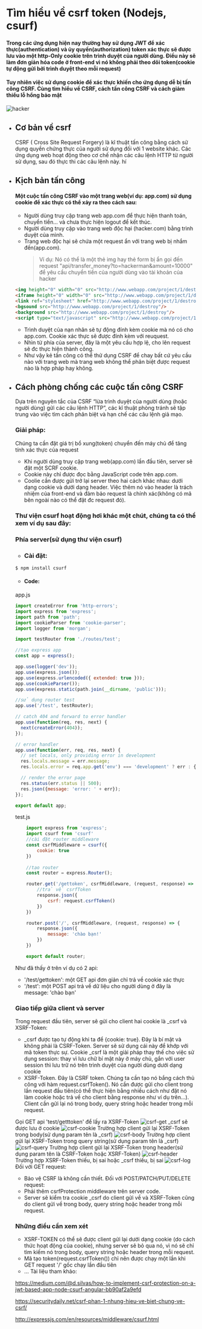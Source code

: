 # Tìm hiểu về csrf token (Nodejs, csurf)
#### Trong các ứng dụng hiện nay thường hay sử dụng JWT để xác thực(authentication) và ủy quyền(authorization) token xác thực sẽ được lưu vào một http-Only cookie trên trình duyệt của người dùng. Điều này sẽ làm đơn giản hóa code ở front-end vì nó không phải theo dõi token(cookie tự động gửi bởi trình duyệt theo mỗi request)
#### Tuy nhiên việc sử dụng cookie để xác thực khiến cho ứng dụng dễ bị tấn công CSRF. Cùng tìm hiểu về CSRF, cách tấn công CSRF và cách giảm thiểu lỗ hổng bảo mật
![hacker](https://images.viblo.asia/0eea3ebb-a900-46b3-ab7b-3e25845689d7.jpg)
* ## Cơ bản về csrf
  CSRF ( Cross Site Request Forgery) là kĩ thuật tấn công bằng cách sử dụng quyền chứng thực của người sử dụng đối với 1 website khác. Các ứng dụng web hoạt động theo cơ chế nhận các câu lệnh HTTP từ người sử dụng, sau đó thực thi các câu lệnh này.
  hí
* ## Kịch bản tấn công
  #### Một cuộc tấn công CSRF vào một trang web(ví dụ: app.com) sử dụng cookie để xác thực có thể xảy ra theo cách sau:
  * Người dùng truy cập trang web app.com để thực hiện thanh toán, chuyển tiền... và chưa thực hiện logout để kết thúc.
  * Người dùng truy cập vào trang web độc hại (hacker.com) bằng trình duyệt của mình.
  * Trang web độc hại sẽ chứa một request ẩn với trang web bị nhắm đến(app.com). 
    > Ví dụ: Nó có thể là một thẻ img hay thẻ form bị ẩn gọi đến request "api/transfer_money?to=hackerman&amount=10000" để yêu cầu chuyển tiền của người dùng vào tài khoản của hacker
  ```html
  <img height="0" width="0" src="http://www.webapp.com/project/1/destroy">
  <iframe height="0" width="0" src="http://www.webapp.com/project/1/destroy">
  <link ref="stylesheet" href="http://www.webapp.com/project/1/destroy" type="text/css"/>
  <bgsound src="http://www.webapp.com/project/1/destroy"/>
  <background src="http://www.webapp.com/project/1/destroy"/>
  <script type="text/javascript" src="http://www.webapp.com/project/1/destroy"/>
  ```
  * Trình duyệt của nạn nhân sẽ tự động đính kèm cookie mà nó có cho app.com. Cookie xác thực sẽ được đính kèm với reuquest.
  * Nhìn từ phía của server, đây là một yêu cầu hợp lệ, cho lên request sẽ đc thực hiện thành công.
  * Như vậy kẻ tấn công có thể thử dụng CSRF để chay bất cứ yêu cầu nào với trang web mà trang web không thể phân biệt được request nào là hợp pháp hay không.
* ## Cách phòng chống các cuộc tấn công CSRF
  Dựa trên nguyên tắc của CSRF “lừa trình duyệt của người dùng (hoặc người dùng) gửi các câu lệnh HTTP”, các kĩ thuật phòng tránh sẽ tập trung vào việc tìm cách phân biệt và hạn chế các câu lệnh giả mạo.
  ### Giải pháp:
  Chúng ta cần đặt giá trị bổ xung(token) chuyển đến máy chủ để tăng tính xác thực của request
  * Khi người dùng truy cập trang web(app.com) lần đầu tiên, server sẽ đặt một SCRF cookie.
  * Cookie này chỉ được đọc bằng JavaScript code trên app.com.
  * Coolie cần được gửi trở lại server theo hai cách khác nhau: dưới dạng cookie và dưới dạng header. Việc thêm nó vào header là trách nhiệm của front-end và đảm bảo request là chính xác(không có mã bên ngoài nào có thể đặt đc request đó).
  
  ### Thư viện csurf hoạt động hơi khác một chút, chúng ta có thể xem ví dụ sau đây:
  ### Phía server(sử dụng thư viện csurf)

   * ### Cài đặt:
  ```
  $ npm install csurf
  ```
    * #### Code:
    app.js
  ```javascript
  import createError from 'http-errors';
  import express from 'express';
  import path from 'path';
  import cookieParser from 'cookie-parser';
  import logger from 'morgan';

  import testRouter from './routes/test';

  //tạo express app
  const app = express();

  app.use(logger('dev'));
  app.use(express.json());
  app.use(express.urlencoded({ extended: true }));
  app.use(cookieParser());
  app.use(express.static(path.join(__dirname, 'public')));

  //sử dụng router test
  app.use('/test', testRouter);

  // catch 404 and forward to error handler
  app.use(function(req, res, next) {
    next(createError(404));
  });

  // error handler
  app.use(function(err, req, res, next) {
    // set locals, only providing error in development
    res.locals.message = err.message;
    res.locals.error = req.app.get('env') === 'development' ? err : {};

    // render the error page
    res.status(err.status || 500);
    res.json({message: 'error: ' + err});
  });

  export default app;
  ```
    test.js
  ```javascript
      import express from 'express';
      import csurf from 'csurf'
      //cài đặt router middleware
      const csrfMiddleware = csurf({
          cookie: true
      })
      
      //tạo router
      const router = express.Router();

      router.get('/gettoken', csrfMiddleware, (request, response) => {
          //trả về csrfToken 
          response.json({
              csrf: request.csrfToken()
          })
      })

      router.post('/', csrfMiddleware, (request, response) => {
          response.json({
              message: 'chào bạn!'
          })
      })

      export default router;
    ```
   Như đã thấy ở trên ví dụ có 2 api:
    
     * '/test/gettoken': một GET api đơn giản chỉ trả về cookie xác thực
     * '/test': một POST api trả về dữ liệu cho người dùng ở đây là message: 'chào bạn'
   ### Giao tiếp giữa client và server
   Trong request đầu tiên, server sẽ gửi cho client hai cookie là _csrf và XSRF-Token:
     * _csrf được tạo tự động khi ta để {cookie: true}. Đây là bí mật và không phải là CSRF-Token. Server sẽ sử dụng cái này để khớp với mã token thực sự. Cookie _csrf là một giải pháp thay thế cho việc sử dụng session: thay vì lưu chữ bí mật này ở máy chủ, gắn với user session thì lưu trữ nó trên trình duyệt của người dùng dưới dạng cookie
     * XSRF-Token. Đây là CSRF token. Chúng ta cần tạo nó bắng cách thủ công với hàm request.csrfToken(). Nó cần được gửi cho client trong lần request đầu tiên(có thể thực hiện bằng nhiều cách như đặt nó làm cookie hoặc trả về cho client bằng response như ví dụ trên...). Client cần gửi lại nó trong body, query string hoặc header trong mỗi request.
     
   Gọi GET api 'test/getttoken' để lấy ra XSRF-Token
   ![csrf-get](https://firebasestorage.googleapis.com/v0/b/slytherin-b4041.appspot.com/o/csrf-get.png?alt=media&token=905d8f57-f8e8-4f5d-9c40-f951ed79395e)
   _csrf sẽ được lưu ở cookie
   ![csrf-cookie](https://firebasestorage.googleapis.com/v0/b/slytherin-b4041.appspot.com/o/csrf-cookie.png?alt=media&token=786c5b79-84eb-4b6e-ba12-19a956e7a0ca)
   Trường hợp client gửi lại XSRF-Token trong body(sử dụng param tên là _csrf)
   ![csrf-body](https://firebasestorage.googleapis.com/v0/b/slytherin-b4041.appspot.com/o/csrf-body.png?alt=media&token=560fca6f-cbe5-45f3-ba73-a41d5b9d8664)
   Trường hợp client gửi lại XSRF-Token trong query string(sử dụng param tên là _csrf)
   ![csrf-query](https://firebasestorage.googleapis.com/v0/b/slytherin-b4041.appspot.com/o/csrf-query.png?alt=media&token=e0d0e6a1-67dd-4831-b0d9-67bdd64e064a)
   Trường hợp client gửi lại XSRF-Token trong header(sử dụng param tên là CSRF-Token hoặc XSRF-Token)
   ![csrf-header](https://firebasestorage.googleapis.com/v0/b/slytherin-b4041.appspot.com/o/csrf-header.png?alt=media&token=30973f7d-eaa2-41da-8472-db727952df75)
   Trường hợp XSRF-Token thiếu, bị sai hoặc _csrf thiếu, bị sai
   ![csrf-log](https://firebasestorage.googleapis.com/v0/b/slytherin-b4041.appspot.com/o/csrf-log.png?alt=media&token=451d7476-9b55-449a-a7da-6820f32f2655)
   Đối với GET request:
     * Bảo vệ CSRF là không cần thiết.
   Đối với POST/PATCH/PUT/DELETE request:
     * Phải thêm csrfProtection middleware trên server code.
     * Server sẽ kiểm tra cookie _csrf do client gửi về và XSRF-Token cũng do client gửi về trong body, query string hoặc header trong mỗi request.
   ### Những điều cần xem xét
     * XSRF-TOKEN có thể sẽ được client gửi lại dưới dạng cookie (do cách thức hoạt động của cookie), nhưng server sẽ bỏ qua nó, vì nó sẽ chỉ tìm kiếm nó trong body, query string hoặc header trong mỗi request.
     * Mã tạo token(request.csrfToken()) chỉ nên được chạy một lần khi GET request '/' gốc chạy lần đầu tiên
     * ...
   Tài liệu tham khảo:
   
   https://medium.com/@d.silvas/how-to-implement-csrf-protection-on-a-jwt-based-app-node-csurf-angular-bb90af2a9efd
   
   https://securitydaily.net/csrf-phan-1-nhung-hieu-ve-biet-chung-ve-csrf/
   
   http://expressjs.com/en/resources/middleware/csurf.html
